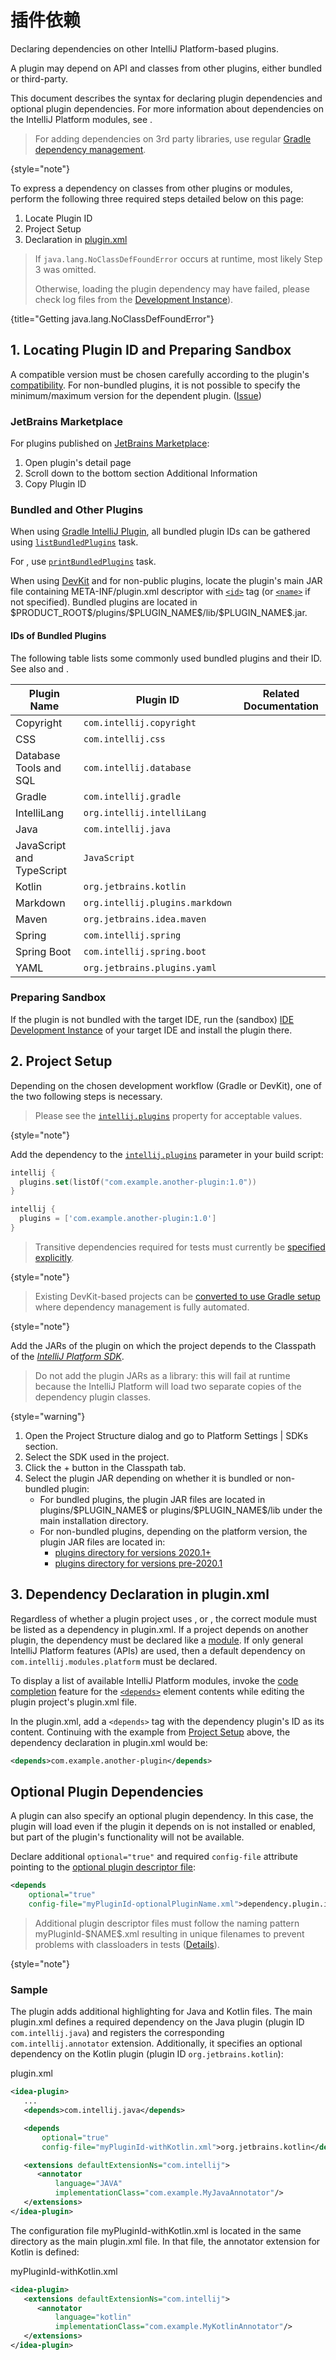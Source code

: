 <!-- Copyright 2000-2024 JetBrains s.r.o. and contributors. Use of this source code is governed by the Apache 2.0 license. -->

# 插件依赖

<!-- https://jb.gg/ij-plugin-dependencies -->

<link-summary>Declaring dependencies on other IntelliJ Platform-based plugins.</link-summary>

A plugin may depend on API and classes from other plugins, either bundled or third-party.

This document describes the syntax for declaring plugin dependencies and optional plugin dependencies.
For more information about dependencies on the IntelliJ Platform modules, see [](plugin_compatibility.md).

> For adding dependencies on 3rd party libraries, use regular [Gradle dependency management](https://docs.gradle.org/current/userguide/core_dependency_management.html).
>
{style="note"}

<procedure title="Required Steps">

To express a dependency on classes from other plugins or modules, perform the following three required steps detailed below on this page:

1. Locate Plugin ID
2. Project Setup
3. Declaration in <path>[plugin.xml](plugin_configuration_file.md)</path>

> If `java.lang.NoClassDefFoundError` occurs at runtime, most likely Step 3 was omitted.
>
> Otherwise, loading the plugin dependency may have failed, please check log files from
> the [Development Instance](ide_development_instance.md#development-instance-settings-caches-logs-and-plugins)).
>
{title="Getting java.lang.NoClassDefFoundError"}

</procedure>

## 1. Locating Plugin ID and Preparing Sandbox

A compatible version must be chosen carefully according to the plugin's [compatibility](build_number_ranges.md).
For non-bundled plugins, it is not possible to specify the minimum/maximum version for the dependent plugin. ([Issue](https://youtrack.jetbrains.com/issue/IDEABKL-7906))

### JetBrains Marketplace

For plugins published on [JetBrains Marketplace](https://plugins.jetbrains.com):

1. Open plugin's detail page
2. Scroll down to the bottom section <control>Additional Information</control>
3. Copy <control>Plugin ID</control>

### Bundled and Other Plugins

<tabs>

<tab title="Gradle">

When using [Gradle IntelliJ Plugin](developing_plugins.md), all bundled plugin IDs can be gathered using [`listBundledPlugins`](tools_gradle_intellij_plugin.md#tasks-listbundledplugins) task.

For [](tools_intellij_platform_gradle_plugin.md), use [`printBundledPlugins`](tools_intellij_platform_gradle_plugin_tasks.md#printBundledPlugins) task.

</tab>

<tab title="DevKit or non-public plugins">

When using [DevKit](developing_themes.md) and for non-public plugins, locate the plugin's main JAR file containing <path>META-INF/plugin.xml</path> descriptor with [`<id>`](plugin_configuration_file.md#idea-plugin__id) tag (or [`<name>`](plugin_configuration_file.md#idea-plugin__name) if not specified).
Bundled plugins are located in <path>\$PRODUCT_ROOT\$/plugins/\$PLUGIN_NAME\$/lib/\$PLUGIN_NAME\$.jar</path>.

</tab>

</tabs>

#### IDs of Bundled Plugins

The following table lists some commonly used bundled plugins and their ID.
See also [](intellij_community_plugins_extension_point_list.md) and [](plugin_compatibility.md#modules-specific-to-functionality).

| Plugin Name               | Plugin ID                       | Related Documentation         |
|---------------------------|---------------------------------|-------------------------------|
| Copyright                 | `com.intellij.copyright`        |                               |
| CSS                       | `com.intellij.css`              | [](webstorm.md)               |
| Database Tools and SQL    | `com.intellij.database`         | [](data_grip.md)              |
| Gradle                    | `com.intellij.gradle`           |                               |
| IntelliLang               | `org.intellij.intelliLang`      | [](language_injection.md)     |
| Java                      | `com.intellij.java`             | [](idea.md#java)              |
| JavaScript and TypeScript | `JavaScript`                    | [](webstorm.md)               |
| Kotlin                    | `org.jetbrains.kotlin`          | [](using_kotlin.md)           |
| Markdown                  | `org.intellij.plugins.markdown` |                               |
| Maven                     | `org.jetbrains.idea.maven`      |                               |
| Spring                    | `com.intellij.spring`           | [](spring_api.md)             |
| Spring Boot               | `com.intellij.spring.boot`      | [](spring_api.md#spring-boot) |
| YAML                      | `org.jetbrains.plugins.yaml`    |                               |

### Preparing Sandbox

If the plugin is not bundled with the target IDE, run the (sandbox) [IDE Development Instance](ide_development_instance.md) of your target IDE and install the plugin there.

## 2. Project Setup

Depending on the chosen development workflow (Gradle or DevKit), one of the two following steps is necessary.

<tabs>
<tab title="Gradle">

> Please see the [`intellij.plugins`](tools_gradle_intellij_plugin.md#intellij-extension-plugins) property for acceptable values.
>
{style="note"}

Add the dependency to the [`intellij.plugins`](tools_gradle_intellij_plugin.md#intellij-extension-plugins) parameter in your build script:

<tabs>
<tab title="Kotlin">

```kotlin
intellij {
  plugins.set(listOf("com.example.another-plugin:1.0"))
}
```

</tab>
<tab title="Groovy">

```groovy
intellij {
  plugins = ['com.example.another-plugin:1.0']
}
```

</tab>
</tabs>

> Transitive dependencies required for tests must currently be [specified explicitly](https://github.com/JetBrains/gradle-intellij-plugin/issues/38).
>
{style="note"}
</tab>

<tab title="DevKit">

> Existing DevKit-based projects can be [converted to use Gradle setup](migrating_plugin_devkit_to_gradle.md) where dependency management is fully automated.
>
{style="note"}

Add the JARs of the plugin on which the project depends to the <control>Classpath</control> of the [*IntelliJ Platform SDK*](setting_up_theme_environment.md#add-intellij-platform-plugin-sdk).

> Do not add the plugin JARs as a library: this will fail at runtime because the IntelliJ Platform will load two separate copies of the dependency plugin classes.
>
{style="warning"}

<procedure title="Adding a plugin dependency in DevKit-based plugin">

1. Open the <control>Project Structure</control> dialog and go to <ui-path>Platform Settings | SDKs</ui-path> section.
2. Select the SDK used in the project.
3. Click the <control>+</control> button in the <control>Classpath</control> tab.
4. Select the plugin JAR depending on whether it is bundled or non-bundled plugin:
   - For bundled plugins, the plugin JAR files are located in <path>plugins/\$PLUGIN_NAME\$</path> or <path>plugins/\$PLUGIN_NAME\$/lib</path> under the main installation directory.
   - For non-bundled plugins, depending on the platform version, the plugin JAR files are located in:
     - [plugins directory for versions 2020.1+](https://www.jetbrains.com/help/idea/directories-used-by-the-ide-to-store-settings-caches-plugins-and-logs.html#plugins-directory)
     - [plugins directory for versions pre-2020.1](https://www.jetbrains.com/help/idea/2019.3/tuning-the-ide.html#plugins-directory)

</procedure>

</tab>

</tabs>

## 3. Dependency Declaration in plugin.xml

Regardless of whether a plugin project uses [](plugin_compatibility.md#modules-available-in-all-products), or [](plugin_compatibility.md#modules-specific-to-functionality), the correct module must be listed as a dependency in <path>plugin.xml</path>.
If a project depends on another plugin, the dependency must be declared like a [module](plugin_compatibility.md#modules).
If only general IntelliJ Platform features (APIs) are used, then a default dependency on `com.intellij.modules.platform` must be declared.

To display a list of available IntelliJ Platform modules, invoke the [code completion](https://www.jetbrains.com/help/idea/auto-completing-code.html#4eac28ba) feature for the [`<depends>`](plugin_configuration_file.md#idea-plugin__depends) element contents while editing the plugin project's <path>plugin.xml</path> file.

In the <path>plugin.xml</path>, add a `<depends>` tag with the dependency plugin's ID as its content.
Continuing with the example from [Project Setup](#2-project-setup) above, the dependency declaration in <path>plugin.xml</path> would be:

```xml
<depends>com.example.another-plugin</depends>
```

## Optional Plugin Dependencies

A plugin can also specify an optional plugin dependency.
In this case, the plugin will load even if the plugin it depends on is not installed or enabled, but part of the plugin's functionality will not be available.

Declare additional `optional="true"` and required `config-file` attribute pointing to the [optional plugin descriptor file](plugin_configuration_file.md#additional-plugin-configuration-files):

```xml
<depends
    optional="true"
    config-file="myPluginId-optionalPluginName.xml">dependency.plugin.id</depends>
```

> Additional plugin descriptor files must follow the naming pattern <path>myPluginId-\$NAME\$.xml</path> resulting in unique filenames to prevent problems with classloaders in tests ([Details](https://youtrack.jetbrains.com/issue/IDEA-205964)).
>
{style="note"}

### Sample

The plugin adds additional highlighting for Java and Kotlin files.
The main <path>plugin.xml</path> defines a required dependency on the Java plugin (plugin ID `com.intellij.java`) and registers the corresponding `com.intellij.annotator` extension.
Additionally, it specifies an optional dependency on the Kotlin plugin (plugin ID `org.jetbrains.kotlin`):

<path>plugin.xml</path>
```xml
<idea-plugin>
   ...
   <depends>com.intellij.java</depends>

   <depends
       optional="true"
       config-file="myPluginId-withKotlin.xml">org.jetbrains.kotlin</depends>

   <extensions defaultExtensionNs="com.intellij">
      <annotator
          language="JAVA"
          implementationClass="com.example.MyJavaAnnotator"/>
   </extensions>
</idea-plugin>
```

The configuration file <path>myPluginId-withKotlin.xml</path> is located in the same directory as the main <path>plugin.xml</path> file.
In that file, the annotator extension for Kotlin is defined:

<path>myPluginId-withKotlin.xml</path>

```xml
<idea-plugin>
   <extensions defaultExtensionNs="com.intellij">
      <annotator
          language="kotlin"
          implementationClass="com.example.MyKotlinAnnotator"/>
   </extensions>
</idea-plugin>
```
